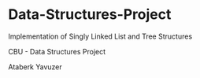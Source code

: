 # Data-Structures-Project
Implementation of Singly Linked List and Tree Structures

CBU - Data Structures Project

Ataberk Yavuzer
